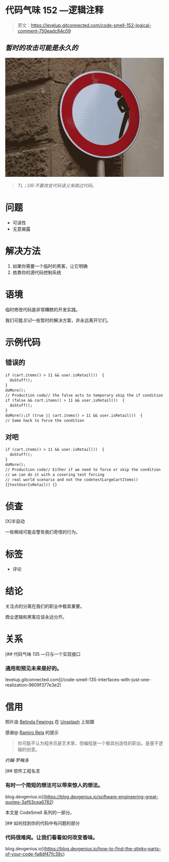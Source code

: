 # 代码气味 152 —逻辑注释

> 原文：<https://levelup.gitconnected.com/code-smell-152-logical-comment-750eadc84c09>

## *暂时的攻击可能是永久的*

![](img/2204b548f4d4512b2ff02b7330de805e.png)

> *TL；DR:不要改变代码语义来跳过代码。*

# 问题

*   可读性
*   无意揭露

# 解决方法

1.  如果你需要一个临时的黑客，让它明确
2.  依靠你的源代码控制系统

# 语境

临时修改代码是非常糟糕的开发实践。

我们可能*忘记*一些暂时的解决方案，并永远离开它们。

# 示例代码

## 错误的

```
if (cart.items() > 11 && user.isRetail())  { 
  doStuff();
}
doMore();
// Production code// the false acts to temporary skip the if condition
if (false && cart.items() > 11 && user.isRetail())  { 
  doStuff();
}
doMore();if (true || cart.items() > 11 && user.isRetail())  {
// Same hack to force the condition
```

## 对吧

```
if (cart.items() > 11 && user.isRetail())  { 
  doStuff();
}
doMore();
// Production code// Either if we need to force or skip the condition
// we can do it with a covering test forcing
// real world scenario and not the codetestLargeCartItems() {}testUserIsRetail() {}
```

# 侦查

[X]半自动

一些棉绒可能会警告我们奇怪的行为。

# 标签

*   评论

# 结论

关注点的分离在我们的职业中极其重要。

商业逻辑和黑客应该永远分开。

# 关系

[](/code-smell-135-interfaces-with-just-one-realization-9609f377e3e2) [## 代码气味 135 —只与一个实现接口

### 通用和预见未来是好的。

levelup.gitconnected.com](/code-smell-135-interfaces-with-just-one-realization-9609f377e3e2) 

# 信用

照片由 [Belinda Fewings](https://unsplash.com/@bel2000a) 在 [Unsplash](https://unsplash.com/s/photos/road-closed) 上拍摄

感谢@ [Ramiro Rela](@racter) 的提示

> 你可能不认为程序员是艺术家，但编程是一个极具创造性的职业。是基于逻辑的创意。

*约翰·罗梅洛*

[](https://blog.devgenius.io/software-engineering-great-quotes-3af63cea6782) [## 软件工程名言

### 有时一个简短的想法可以带来惊人的想法。

blog.devgenius.io](https://blog.devgenius.io/software-engineering-great-quotes-3af63cea6782) 

本文是 CodeSmell 系列的一部分。

[](https://blog.devgenius.io/how-to-find-the-stinky-parts-of-your-code-fa8df47fc39c) [## 如何找到你的代码中有问题的部分

### 代码很难闻。让我们看看如何改变香味。

blog.devgenius.io](https://blog.devgenius.io/how-to-find-the-stinky-parts-of-your-code-fa8df47fc39c)